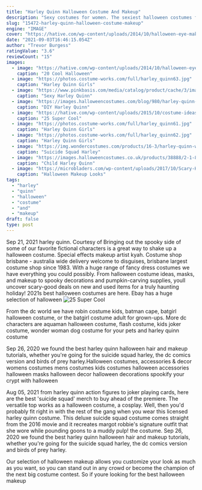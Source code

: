 ```yaml
---
title: "Harley Quinn Halloween Costume And Makeup"
description: "Sexy costumes for women. The sexiest halloween costumes for women are right here in our stockand you dont have to wait until halloween to wear them, either. Our risqu ensembles are ideal for costume"
slug: "15472-harley-quinn-halloween-costume-makeup"
engine: "IMAGE"
cover: "https://hative.com/wp-content/uploads/2014/10/halloween-eye-makeup/2-halloween-eye-makeup-ideas.jpg"
date: "2021-09-03T16:46:15.054Z"
author: "Trevor Burgess"
ratingValue: "3.6"
reviewCount: "15"
images:
  - image: "https://hative.com/wp-content/uploads/2014/10/halloween-eye-makeup/2-halloween-eye-makeup-ideas.jpg"
    caption: "20 Cool Halloween"
  - image: "https://photos.costume-works.com/full/harley_quinn63.jpg"
    caption: "Harley Quinn Girls"
  - image: "https://www.pinkbasis.com/media/catalog/product/cache/3/image/1800x/040ec09b1e35df139433887a97daa66f/i/m/ba/img_7835_2.jpg"
    caption: "Sexy Harley Quinn"
  - image: "https://images.halloweencostumes.com/blog/980/harley-quinn-prison-jumpsuit.jpg"
    caption: "DIY Harley Quinn"
  - image: "https://hative.com/wp-content/uploads/2015/10/costume-ideas-tutorials/20-diy-costume-ideas-tutorials-for-halloween.jpg"
    caption: "25 Super Cool"
  - image: "https://photos.costume-works.com/full/harley_quinn61.jpg"
    caption: "Harley Quinn Girls"
  - image: "https://photos.costume-works.com/full/harley_quinn62.jpg"
    caption: "Harley Quinn Girls"
  - image: "https://img.wondercostumes.com/products/16-3/harley-quinn-wig-93.jpg"
    caption: "Suicide Squad Harley"
  - image: "https://images.halloweencostumes.co.uk/products/38888/2-1-82618/child-harley-quinn-jumpsuit-costume.jpg"
    caption: "Child Harley Quinn"
  - image: "https://microbladers.com/wp-content/uploads/2017/10/Scary-Halloween-Makeup-Ideas-2016-For-Women-Clown-Guys.jpg"
    caption: "Halloween Makeup Looks"
tags:
  - "harley"
  - "quinn"
  - "halloween"
  - "costume"
  - "and"
  - "makeup"
draft: false
type: post
---
```


Sep 21, 2021 harley quinn. Courtesy of  Bringing out the spooky side of some of our favorite fictional characters is a great way to shake up a halloween costume. Special effects makeup artist kyah. Costume shop brisbane - australia wide delivery welcome to disguises, brisbane largest costume shop since 1983. With a huge range of fancy dress costumes we have everything you could possibly. From halloween costume ideas, masks, and makeup to spooky decorations and pumpkin-carving supplies, youll uncover scary-good deals on new and used items for a truly haunting holiday! 2021s best halloween costumes are here. Ebay has a huge selection of halloween
![25 Super Cool](https://hative.com/wp-content/uploads/2015/10/costume-ideas-tutorials/20-diy-costume-ideas-tutorials-for-halloween.jpg "25 Super Cool")

From the dc world we have robin costume kids, batman cape, batgirl halloween costume, or the batgirl costume adult for grown-ups. More dc characters are aquaman halloween costume, flash costume, kids joker costume, wonder woman dog costume for your pets and harley quinn costume
<!--inArticleAds-->

<!--galleryOne-->

Sep 26, 2020 we found the best harley quinn halloween hair and makeup tutorials, whether you're going for the suicide squad harley, the dc comics version and birds of prey harley.Halloween costumes, accessories & decor womens costumes mens costumes kids costumes halloween accessories halloween masks halloween decor halloween decorations spookify your crypt with halloween
<!--inArticleAds-->

<!--galleryTwo-->

Aug 05, 2021 from harley quinn action figures to joker playing cards, here are the best 'suicide squad' merch to buy ahead of the premiere.  The versatile top works as a halloween costume, a cosplay. Well, then you'd probably fit right in with the rest of the gang when you wear this licensed harley quinn costume. This deluxe suicide squad costume comes straight from the 2016 movie and it recreates margot robbie's signature outfit that she wore while pounding goons to a muddy pulp! the costume. Sep 26, 2020 we found the best harley quinn halloween hair and makeup tutorials, whether you're going for the suicide squad harley, the dc comics version and birds of prey harley.
<!--galleryThree-->

Our selection of halloween makeup allows you customize your look as much as you want, so you can stand out in any crowd or become the champion of the next big costume contest. So if youre looking for the best halloween makeup